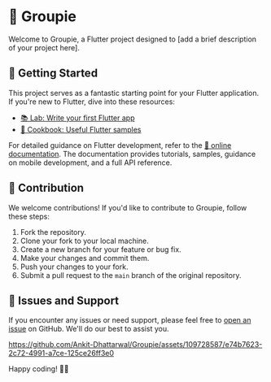 # 🌟 Groupie

Welcome to Groupie, a Flutter project designed to [add a brief description of your project here].

## 🚀 Getting Started

This project serves as a fantastic starting point for your Flutter application. If you're new to Flutter, dive into these resources:

- [📚 Lab: Write your first Flutter app](https://docs.flutter.dev/get-started/codelab)
- [🍲 Cookbook: Useful Flutter samples](https://docs.flutter.dev/cookbook)

For detailed guidance on Flutter development, refer to the [📖 online documentation](https://docs.flutter.dev/). The documentation provides tutorials, samples, guidance on mobile development, and a full API reference.

## 🤝 Contribution

We welcome contributions! If you'd like to contribute to Groupie, follow these steps:

1. Fork the repository.
2. Clone your fork to your local machine.
3. Create a new branch for your feature or bug fix.
4. Make your changes and commit them.
5. Push your changes to your fork.
6. Submit a pull request to the `main` branch of the original repository.

## 🐞 Issues and Support

If you encounter any issues or need support, please feel free to [open an issue](https://github.com/your-username/groupie/issues) on GitHub. We'll do our best to assist you.


https://github.com/Ankit-Dhattarwal/Groupie/assets/109728587/e74b7623-2c72-4991-a7ce-125ce26ff3e0


Happy coding! 🚀✨
